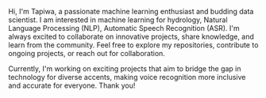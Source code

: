Hi, I'm Tapiwa, a passionate machine learning enthusiast and  budding data scientist. I am interested in machine learning for hydrology, Natural Language Processing (NLP), Automatic Speech Recognition (ASR).
I'm always excited to collaborate on innovative projects, share knowledge, and learn from the community. Feel free to explore my repositories, contribute to ongoing projects, or reach out for collaboration. 

Currently, I'm working on exciting projects that aim to bridge the gap in technology for diverse accents, making voice recognition more inclusive and accurate for everyone. Thank you!

